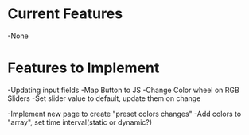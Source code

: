 # Current Features
-None

# Features to Implement
-Updating input fields
    -Map Button to JS
    -Change Color wheel on RGB Sliders
        -Set slider value to default, update them on change

-Implement new page to create "preset colors changes"
    -Add colors to "array", set time interval(static or dynamic?)
